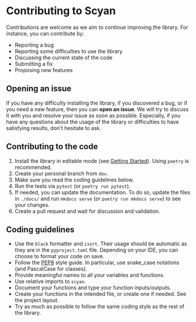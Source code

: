 # Contributing to Scyan

Contributions are welcome as we aim to continue improving the library. For instance, you can contribute by:

- Reporting a bug
- Reporting some difficulties to use the library
- Discussing the current state of the code
- Submitting a fix
- Proposing new features

## Opening an issue

If you have any difficulty installing the library, if you discovered a bug, or if you need a new feature, then you can **open an issue**.
We will try to discuss it with you and resolve your issue as soon as possible.
Especially, if you have any questions about the usage of the library or difficulties to have satisfying results, don't hesitate to ask.

## Contributing to the code

1. Install the library in editable mode (see [Getting Started](https://mics_biomathematics.pages.centralesupelec.fr/biomaths/scyan/getting_started/)). Using `poetry` is recommended.
2. Create your personal branch from `dev`.
3. Make sure you read the coding guidelines below.
4. Run the tests via `pytest` (or `poetry run pytest`).
5. If needed, you can update the documentation. To do so, update the files in `./docs/` and run `mkdocs serve` (or `poetry run mkdocs serve`) to see your changes.
6. Create a pull request and wait for discussion and validation.

## Coding guidelines

- Use the `black` formatter and `isort`. Their usage should be automatic as they are in the `pyproject.toml` file. Depending on your IDE, you can choose to format your code on save.
- Follow the [PEP8](https://peps.python.org/pep-0008/) style guide. In particular, use snake_case notations (and PascalCase for classes).
- Provide meaningful names to all your variables and functions.
- Use relative imports to `scyan`.
- Document your functions and type your function inputs/outputs.
- Create your functions in the intended file, or create one if needed. See the project layout.
- Try as much as possible to follow the same coding style as the rest of the library.
